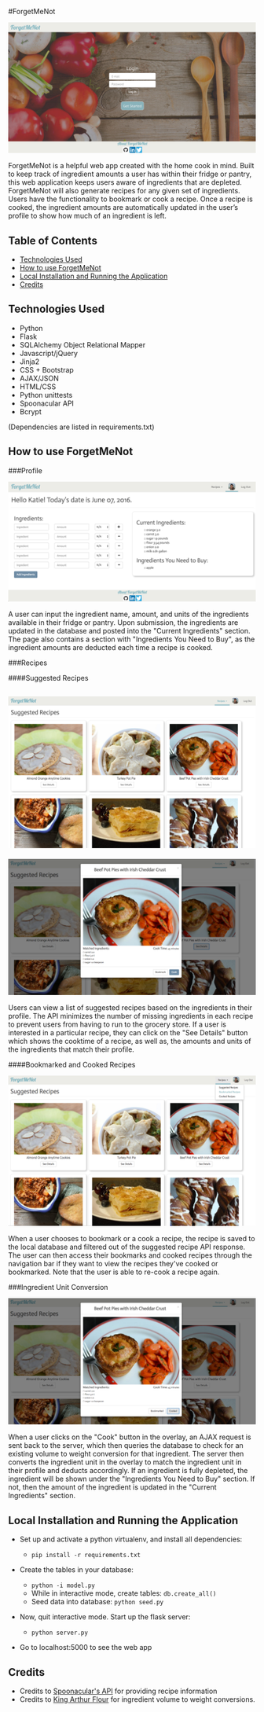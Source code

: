 #ForgetMeNot

![ForgetMeNot](/static/images/Readme/screenshot-login.png)

ForgetMeNot is a helpful web app created with the home cook in mind. Built to keep track of ingredient amounts a user has within their fridge or pantry, this web application keeps users aware of ingredients that are depleted. ForgetMeNot will also generate recipes for any given set of ingredients. Users have the functionality to bookmark or cook a recipe. Once a recipe is cooked, the ingredient amounts are automatically updated in the user’s profile to show how much of an ingredient is left. 

## Table of Contents
* [Technologies Used](#technologiesused)
* [How to use ForgetMeNot](#use)
* [Local Installation and Running the Application](#install)
* [Credits](#credits)

## <a name="technologiesused"></a>Technologies Used
* Python
* Flask
* SQLAlchemy Object Relational Mapper
* Javascript/jQuery
* Jinja2
* CSS + Bootstrap
* AJAX/JSON
* HTML/CSS
* Python unittests
* Spoonacular API
* Bcrypt 

(Dependencies are listed in requirements.txt)

## <a name="use"></a>How to use ForgetMeNot
###Profile

![Profile](/static/images/Readme/screenshot-profile.png)

A user can input the ingredient name, amount, and units of the ingredients available in their fridge or pantry. Upon submission, the ingredients are updated in the database and posted into the "Current Ingredients" section. The page also contains a section with "Ingredients You Need to Buy", as the ingredient amounts are deducted each time a recipe is cooked. 

###Recipes

####Suggested Recipes

![Suggested Recipes](/static/images/Readme/screenshot-suggested-recipes.png)
-------------
![Suggested Recipes](/static/images/Readme/screenshot-recipe-details.png)

Users can view a list of suggested recipes based on the ingredients in their profile. The API minimizes the number of missing ingredients in each recipe to prevent users from having to run to the grocery store. If a user is interested in a particular recipe, they can click on the "See Details" button which shows the cooktime of a recipe, as well as, the amounts and units of the ingredients that match their profile.

####Bookmarked and Cooked Recipes

![Bookmarked Recipes](/static/images/Readme/screenshot-bookmark-cook.png)

When a user chooses to bookmark or a cook a recipe, the recipe is saved to the local database and filtered out of the suggested recipe API response. The user can then access their bookmarks and cooked recipes through the navigation bar if they want to view the recipes they've cooked or bookmarked. Note that the user is able to re-cook a recipe again.


###Ingredient Unit Conversion

![Ingredient Recipes](/static/images/Readme/screenshot-cooked.png)

When a user clicks on the "Cook" button in the overlay, an AJAX request is sent back to the server, which then queries the database to check for an existing volume to weight conversion for that ingredient. The server then converts the ingredient unit in the overlay to match the ingredient unit in their profile and deducts accordingly. If an ingredient is fully depleted, the ingredient will be shown under the "Ingredients You Need to Buy" section. If not, then the amount of the ingredient is updated in the "Current Ingredients" section.  

## <a name="use"></a>Local Installation and Running the Application

* Set up and activate a python virtualenv, and install all dependencies:
    * `pip install -r requirements.txt`
  
* Create the tables in your database:
    * `python -i model.py`
    * While in interactive mode, create tables: `db.create_all()`
    * Seed data into database: `python seed.py`
    
* Now, quit interactive mode. Start up the flask server:
    * `python server.py`

* Go to localhost:5000 to see the web app

## <a name="credits"></a>Credits

* Credits to [Spoonacular's API](https://spoonacular.com/) for providing recipe information
* Credits to [King Arthur Flour](http://www.kingarthurflour.com/learn/ingredient-weight-chart.html) for ingredient volume to weight conversions.


